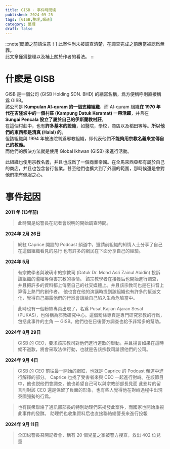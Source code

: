 ```yaml
---
title: GISB · 事件時間綫
published: 2024-09-25
tags: [GISB,整理,報道]
category: 整理
draft: false
---
```


:::note[閲讀之前請注意！]
此案件尚未被調查清楚，在調查完成之前應當被認爲無罪。  
此文章僅爲整理以及補上關於作者的看法。
:::

# 什麽是 GISB
GISB 是一個公司 (GISB Holding SDN. BHD) 的縮寫名稱，爲方便稱呼則直接稱爲 GISB。  
該公司是 **Kumpulan Al-quram 的一個支綫組織**，而 Al-quram 組織**在 1970 年代在吉隆坡中的一個村莊 (Kampung Datuk Keramat) 一帶活躍**，并且在 **Sungai Pencala 設立了屬於自己的伊斯蘭教村莊**。  
在這個村莊中，也有**許多基本的設施**，如醫院，學校，商店以及稻田等等。**所以他們的東西都是清真 (Halal) 的**。  
但該組織與 1994 年被法院判爲邪教組織，即代表他們**不能夠用宗教名義來宣傳自己的教義。**  
而他們的解決方法就是使用 Global Ikhwan (GISB) 來進行活動。  

此組織也使用宗教名義，并且也成爲了一個商業帝國。在全馬來西亞都有屬於自己的商店，并且也包含各行各業。甚至他們也擴大到了外國的範圍，那時候還是會對他們抱有佩服之心。  

# 事件起因
**2011 年 (13年前)**
> 此時間是縂警長在記者會説明的開始調查時間。

**2024年 2月 26日**
> 網紅 Caprice 開設的 Podcast 頻道中，邀請前組織的知情人士分享了自己在這個組織看見的惡行
> 也有許多的網民在下面分享自己的經驗。

**2024年 5月**
> 有宗教學者與玻璃市的宗教司 (Datuk Dr. Mohd Asri Zainul Abidin) 投訴該組織的濫權等傷害宗教的事情。
> 該宗教學者在接獲后也開始進行調查，并且把許多的資料都上傳至自己的社交媒體上。并且該宗教司也是在抖音上算得上熱門的創作者。
> 他也會在他的演講時提到該組織也有許多的幫派文化，覺得自己揭露他們的行爲會讓給自己陷入生命危險當中。

> 此時也有一個粉絲專頁出現了，名爲 Pusat Kajian Ajaran Sesat (PUKAS)，也俗稱為邪教研究中心。這個粉絲專頁是專門研究邪教的行爲，包括此事件的主角 — GISB。他們也在日後警方調查也給予非常多的幫助。

**2024年 8月 29日**
> GISB 的 CEO，要求該宗教司對他們進行道歉的舉動。并且揚言如果在這時候不道歉，將會采取法律行動，也就是告該宗教司誹謗他們的公司。

**2024年 9月 4日**
> GISB 的 CEO 前往最一開始的網紅，也就是 Caprice 的 Podcast 頻道中進行解釋的部分。
> Caprice 也找了受害者來與 CEO 一起進行對峙。在該節目中，他也説他們會調查，他也希望自己可以與宗教部部長見面
> 此影片的留言則對該 CEO 還是保留了負面的形象，也有些人覺得他在對峙過程中出現泰國强勢的行爲。

> 也有民衆聯絡了通訊部部長的特別助理們來揭發此案件，而國家也開始重視此事件的發酵。
> 助理們也收集資料后也直接聯絡縂警長來進行投報

**2024年 9月 11日**
> 全囯縂警長召開記者會，稱有 20 個兒童之家被警方搜查，救出 402 位兒童
